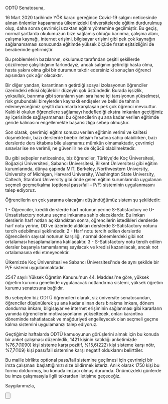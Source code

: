ODTÜ Senatosuna,

16 Mart 2020 tarihinde YÖK kararı gereğince Covid-19 salgını neticesinde alınan önlemler kapsamında ülkemizdeki üniversitelerde eğitim durdurulmuş olup, daha sonra çevrimiçi uzaktan eğitim yöntemine geçilmiştir.
Bu geçiş, normal şartlarda okulumuzun bize sağlamış olduğu barınma, çalışma alanı, çalışma kaynağı, internet erişimi, bilgisayar erişimi gibi pek çok kaynağın sağlanamaması sonucunda eğitimde yüksek ölçüde fırsat eşitsizliğini de beraberinde getirmiştir.

Bu problemlerin bazılarının, okulumuz tarafından çeşitli şekillerde çözülmeye çalışıldığının farkındayız, ancak salgının getirdiği hasta olma, hasta yakını olma gibi bir durumun takdir edersiniz ki sonuçları öğrenci açısından çok ağır olacaktır.

Bir diğer yandan, karantinanın getirdiği sosyal izolasyonun öğrenciler üzerindeki etkisi ölçülebilir düzeyin çok üstündedir. Burada işsizlik, yoksulluk, barınma gibi sorunların yanı sıra hane içi tansiyonun yükselmesi, risk grubundaki bireylerden kaynaklı endişeler ve belki de tahmin edemeyeceğimiz çeşitli durumlarla karşılaşan pek çok öğrenci mevcuttur. Kaldı ki okulun öğrencilere sağlamayı hedeflediği ekstra imkanları geçtiğimiz ay içerisinde sağlayamaması bu öğrencilerin şu ana kadar verilen eğitimde geride kalmasını engellemekte başarısızlığa sebep olmuştur.

Son olarak, çevrimiçi eğitim sonucu verilen eğitimin verimi ve kalitesi düşmektedir, bazı derslerde birebir iletişim fırsatına sahip olabilirken, bazı derslerde ders kitabına bile ulaşmamız mümkün olmamaktadır, çevrimiçi sınavlar ise ne verimli, ne güvenilir ne de ölçücü olabilmektedir.

Bu gibi sebepler neticesinde, biz öğrenciler, Türkiye'de Koç Üniversitesi, Boğaziçi Üniversitesi, Sabancı Üniversitesi, Bilkent Üniversitesi gibi eğitim kurumlarında, dünya çapında MIT, Berkeley, Northwestern University, University of Michigan, Harvard University, Washington State University, Caltech, Stanford University gibi önde gelen eğitim kurumlarında uygulanan seçmeli geçme/kalma (optional pass/fail – P/F) sisteminin uygulanmasını talep ediyoruz.

Öğrencilerin en çok yararına olacağını düşündüğümüz sistem şu şekildedir:

1 - Öğrenciler, kredili derslerde harf notunun yerine S-Satisfactory ve U-Unsatisfactory notunu seçme imkanına sahip olacaklardır. Bu imkan derslerin harf notları açıklandıktan sonra, öğrencilerin istedikleri derslerde harf notu yerine, DD ve üzerinde aldıkları derslerde S-Satisfactory notunu tercih edebilmesi şeklindedir.
2 - Harf notu tercih edilen derslerde öğrencilerin sayısal notunun karşılığı, normal dönemlerdeki gibi not ortalaması hesaplamalarına katılacaktır.
3 - S-Satisfactory notu tercih edilen dersler başarıyla tamamlanmış sayılacak ve kredisi kazanılacak, ancak not ortalamasına etki etmeyecektir.

Ülkemizde Koç Üniversitesi ve Sabancı Üniversitesi'nde de aynı şekilde bir P/F sistemi uygulanmaktadır.

2547 sayılı Yüksek Öğretim Kanunu'nun 44. Maddesi'ne göre, yüksek öğretim kurumu genelinde uygulanacak notlandırma sistemi, yüksek öğretim kurumu senatosuna bağlıdır.

Bu sebepten biz ODTÜ öğrencileri olarak, siz üniversite senatosundan, öğrenciler düşünülerek şu ana kadar alınan ders bırakma imkanı, dönem dondurma imkanı, bilgisayar ve internet erişiminin sağlanması gibi kararların yanında öğrencilerin motivasyonlarını yükseltecek, onları karantina döneminde rahatlatacak ve mağduriyeti engelleyecek olan seçmeli geçme kalma sistemini uygulamanızı talep ediyoruz.

Geçtiğimiz haftalarda ODTÜ kamuoyunun görüşlerini almak için bu konuda bir anket çalışması düzenledik, 1421 kişinin katıldığı anketimizde %76,7(1090) kişi sisteme karşı pozitif, %15,6(222) kişi sisteme karşı nötr, %7,7(109) kişi pass/fail sistemine karşı negatif olduklarını belirttiler.

Bu maille birlikte optional pass/fail sistemine geçilmesi için çevrimiçi bir imza çalışması başlattığımızı size bildirmek isteriz. Anlık olarak 1750 kişi bu formu doldurmuş, bu konuda imzacı olmuş durumda. Önümüzdeki günlerde bu imza çalışmasıyla ilgili tekrardan iletişime geçeceğiz.

Saygılarımızla,

<div>
<button id="button" data-clipboard-action="copy" data-clipboard-text="ODTÜ Senatosuna,

16 Mart 2020 tarihinde YÖK kararı gereğince Covid-19 salgını neticesinde alınan önlemler kapsamında ülkemizdeki üniversitelerde eğitim durdurulmuş olup, daha sonra çevrimiçi uzaktan eğitim yöntemine geçilmiştir.
Bu geçiş, normal şartlarda okulumuzun bize sağlamış olduğu barınma, çalışma alanı, çalışma kaynağı, internet erişimi, bilgisayar erişimi gibi pek çok kaynağın sağlanamaması sonucunda eğitimde yüksek ölçüde fırsat eşitsizliğini de beraberinde getirmiştir.

Bu problemlerin bazılarının, okulumuz tarafından çeşitli şekillerde çözülmeye çalışıldığının farkındayız, ancak salgının getirdiği hasta olma, hasta yakını olma gibi bir durumun takdir edersiniz ki sonuçları öğrenci açısından çok ağır olacaktır.

Bir diğer yandan, karantinanın getirdiği sosyal izolasyonun öğrenciler üzerindeki etkisi ölçülebilir düzeyin çok üstündedir. Burada işsizlik, yoksulluk, barınma gibi sorunların yanı sıra hane içi tansiyonun yükselmesi, risk grubundaki bireylerden kaynaklı endişeler ve belki de tahmin edemeyeceğimiz çeşitli durumlarla karşılaşan pek çok öğrenci mevcuttur. Kaldı ki okulun öğrencilere sağlamayı hedeflediği ekstra imkanları geçtiğimiz ay içerisinde sağlayamaması bu öğrencilerin şu ana kadar verilen eğitimde geride kalmasını engellemekte başarısızlığa sebep olmuştur.

Son olarak, çevrimiçi eğitim sonucu verilen eğitimin verimi ve kalitesi düşmektedir, bazı derslerde birebir iletişim fırsatına sahip olabilirken, bazı derslerde ders kitabına bile ulaşmamız mümkün olmamaktadır, çevrimiçi sınavlar ise ne verimli, ne güvenilir ne de ölçücü olabilmektedir.
target
Bu gibi sebepler neticesinde, biz öğrenciler, Türkiye'de Koç Üniversitesi, Boğaziçi Üniversitesi, Sabancı Üniversitesi, Bilkent Üniversitesi gibi eğitim kurumlarında, dünya çapında MIT, Berkeley, Northwestern University, University of Michigan, Harvard University, Washington State University, Caltech, Stanford University gibi önde gelen eğitim kurumlarında uygulanan seçmeli geçme/kalma (optional pass/fail – P/F) sisteminin uygulanmasını talep ediyoruz.

Öğrencilerin en çok yararına olacağını düşündüğümüz sistem şu şekildedir:

1 - Öğrenciler, kredili derslerde harf notunun yerine S-Satisfactory ve U-Unsatisfactory notunu seçme imkanına sahip olacaklardır. Bu imkan derslerin harf notları açıklandıktan sonra, öğrencilerin istedikleri derslerde harf notu yerine, DD ve üzerinde aldıkları derslerde S-Satisfactory notunu tercih edebilmesi şeklindedir.
2 - Harf notu tercih edilen derslerde öğrencilerin sayısal notunun karşılığı, normal dönemlerdeki gibi not ortalaması hesaplamalarına katılacaktır.
3 - S-Satisfactory notu tercih edilen dersler başarıyla tamamlanmış sayılacak ve kredisi kazanılacak, ancak not ortalamasına etki etmeyecektir.

Ülkemizde Koç Üniversitesi ve Sabancı Üniversitesi'nde de aynı şekilde bir P/F sistemi uygulanmaktadır.

2547 sayılı Yüksek Öğretim Kanunu'nun 44. Maddesi'ne göre, yüksek öğretim kurumu genelinde uygulanacak notlandırma sistemi, yüksek öğretim kurumu senatosuna bağlıdır.

Bu sebepten biz ODTÜ öğrencileri olarak, siz üniversite senatosundan, öğrenciler düşünülerek şu ana kadar alınan ders bırakma imkanı, dönem dondurma imkanı, bilgisayar ve internet erişiminin sağlanması gibi kararların yanında öğrencilerin motivasyonlarını yükseltecek, onları karantina döneminde rahatlatacak ve mağduriyeti engelleyecek olan seçmeli geçme kalma sistemini uygulamanızı talep ediyoruz.

Geçtiğimiz haftalarda ODTÜ kamuoyunun görüşlerini almak için bu konuda bir anket çalışması düzenledik, 1421 kişinin katıldığı anketimizde %76,7(1090) kişi sisteme karşı pozitif, %15,6(222) kişi sisteme karşı nötr, %7,7(109) kişi pass/fail sistemine karşı negatif olduklarını belirttiler.

Bu maille birlikte optional pass/fail sistemine geçilmesi için çevrimiçi bir imza çalışması başlattığımızı size bildirmek isteriz. Anlık olarak 1750 kişi bu formu doldurmuş, bu konuda imzacı olmuş durumda. Önümüzdeki günlerde bu imza çalışmasıyla ilgili tekrardan iletişime geçeceğiz.

Saygılarımızla,
" data-tippy-content="Kopyalandı. Mail açılıyor">
    Metni Kopyala
</button>
</div>

<script src="https://unpkg.com/@popperjs/core@2"></script>
<script src="https://unpkg.com/tippy.js@6"></script>
<script src="https://cdnjs.cloudflare.com/ajax/libs/clipboard.js/2.0.4/clipboard.min.js"></script>
<script>
document.addEventListener("DOMContentLoaded", function() {
    new ClipboardJS('#button');

    tippy('#button', {
        trigger: 'click',
    });

    document.getElementById('button').addEventListener('click', function() {
        setTimeout(function() {
            window.location.href = 'mailto:rektor@metu.edu.tr?subject=Alternatif%20Notlandırma%20Sistemi&cc=kok@metu.edu.tr,tgencoz@metu.edu.tr,ahmety@metu.edu.tr,zeyrek@metu.edu.tr,orahmet@metu.edu.tr,balkan@metu.edu.tr,neriman@metu.edu.tr,rsari@metu.edu.tr,ozgul@metu.edu.tr,kyasar@metu.edu.tr,dezeyrek@metu.edu.tr,ougur@metu.edu.tr,sabaris@metu.edu.tr,kalipcil@metu.edu.tr,gtuncer@metu.edu.tr,bkirkici@metu.edu.tr';
        }, 550);
    });
});
</script>
